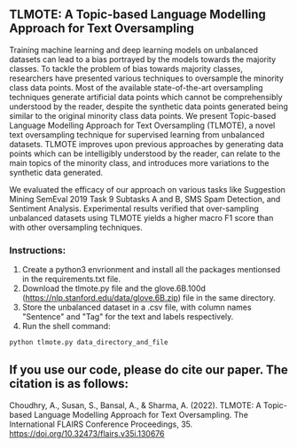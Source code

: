 ## TLMOTE: A Topic-based Language Modelling Approach for Text Oversampling

Training machine learning and deep learning models on unbalanced datasets can lead to a bias portrayed by the models towards the majority classes. To tackle the problem of bias towards majority classes, researchers have presented various techniques to oversample the minority class data points. Most of the available state-of-the-art oversampling techniques generate artificial data points which cannot be comprehensibly understood by the reader, despite the synthetic data points generated being similar to the original minority class data points. We present Topic-based Language Modelling Approach for Text Oversampling (TLMOTE), a novel text oversampling technique for supervised learning from unbalanced datasets. TLMOTE improves upon previous approaches by generating data points which can be intelligibly understood by the reader, can relate to the main topics of the minority class, and introduces more variations to the synthetic data generated.

We evaluated the efficacy of our approach on various tasks like Suggestion Mining SemEval 2019 Task 9 Subtasks A and B, SMS Spam Detection, and Sentiment Analysis. Experimental results verified that over-sampling unbalanced datasets using TLMOTE yields a higher macro F1 score than with other oversampling techniques.

### Instructions:
1. Create a python3 envrionment and install all the packages mentionsed in the requirements.txt file.
2. Download the tlmote.py file and the glove.6B.100d (https://nlp.stanford.edu/data/glove.6B.zip) file in the same directory.
2. Store the unbalanced dataset in a .csv file, with column names "Sentence" and "Tag" for the text and labels respectively.
3. Run the shell command:

```sh
python tlmote.py data_directory_and_file

```

## If you use our code, please do cite our paper. The citation is as follows:
Choudhry, A., Susan, S., Bansal, A., & Sharma, A. (2022). TLMOTE: A Topic-based Language Modelling Approach for Text Oversampling. The International FLAIRS Conference Proceedings, 35. https://doi.org/10.32473/flairs.v35i.130676
